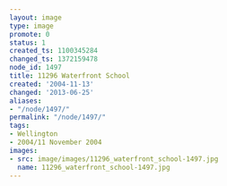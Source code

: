 ```yaml
---
layout: image
type: image
promote: 0
status: 1
created_ts: 1100345284
changed_ts: 1372159478
node_id: 1497
title: 11296 Waterfront School
created: '2004-11-13'
changed: '2013-06-25'
aliases:
- "/node/1497/"
permalink: "/node/1497/"
tags:
- Wellington
- 2004/11 November 2004
images:
- src: image/images/11296_waterfront_school-1497.jpg
  name: 11296_waterfront_school-1497.jpg
---
```


